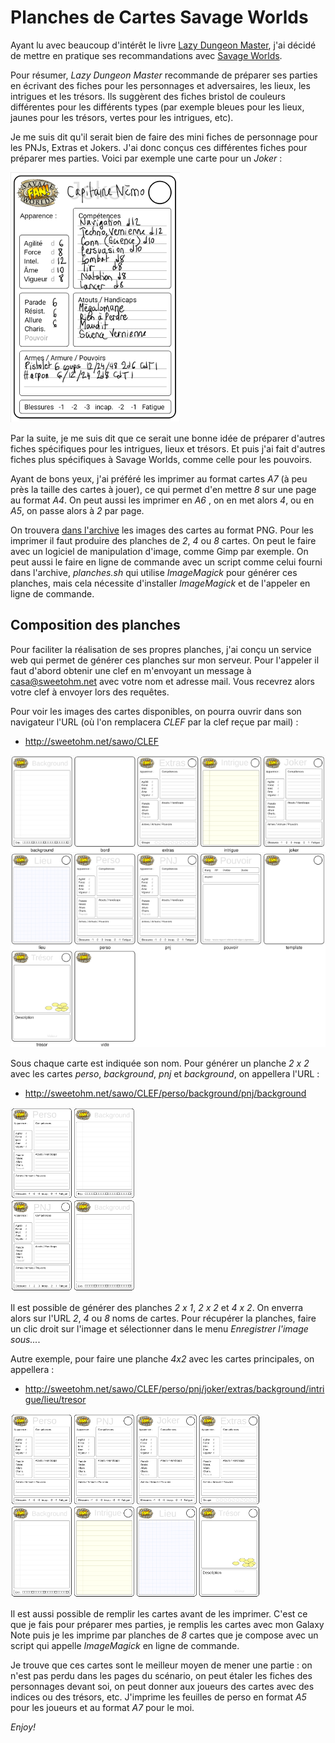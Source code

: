 # Planches de Cartes Savage Worlds

Ayant lu avec beaucoup d'intérêt le livre [Lazy Dungeon Master](http://slyflourish.com/lazydm/), j'ai décidé de mettre en pratique ses recommandations avec [Savage Worlds](https://www.black-book-editions.fr/catalogue.php?id=58).

Pour résumer, *Lazy Dungeon Master* recommande de préparer ses parties en écrivant des fiches pour les personnages et adversaires, les lieux, les intrigues et les trésors. Ils suggèrent des fiches bristol de couleurs différentes pour les différents types (par exemple bleues pour les lieux, jaunes pour les trésors, vertes pour les intrigues, etc).

Je me suis dit qu'il serait bien de faire des mini fiches de personnage pour les PNJs, Extras et Jokers. J'ai donc conçus ces différentes fiches pour préparer mes parties. Voici par exemple une carte pour un *Joker* :

![](nemo.png)

Par la suite, je me suis dit que ce serait une bonne idée de préparer d'autres fiches spécifiques pour les intrigues, lieux et trésors. Et puis j'ai fait d'autres fiches plus spécifiques à Savage Worlds, comme celle pour les pouvoirs.

Ayant de bons yeux, j'ai préféré les imprimer au format cartes *A7* (à peu près la taille des cartes à jouer), ce qui permet d'en mettre *8* sur une page au format *A4*. On peut aussi les imprimer en *A6* , on en met alors *4*, ou en *A5*, on passe alors à *2* par page.

On trouvera [dans l'archive](http://sweetohm.net/public/sawo-cards.zip) les images des cartes au format PNG. Pour les imprimer il faut produire des planches de *2*, *4* ou *8* cartes. On peut le faire avec un logiciel de manipulation d'image, comme Gimp par exemple. On peut aussi le faire en ligne de commande avec un script comme celui fourni dans l'archive, *planches.sh* qui utilise *ImageMagick* pour générer ces planches, mais cela nécessite d'installer *ImageMagick* et de l'appeler en ligne de commande.

## Composition des planches

Pour faciliter la réalisation de ses propres planches, j'ai conçu un service web qui permet de générer ces planches sur mon serveur. Pour l'appeler il faut d'abord obtenir une clef en m'envoyant un message à <casa@sweetohm.net> avec votre nom et adresse mail. Vous recevrez alors votre clef à envoyer lors des requêtes.

Pour voir les images des cartes disponibles, on pourra ouvrir dans son navigateur l'URL (où l'on remplacera *CLEF* par la clef reçue par mail) :

- <http://sweetohm.net/sawo/CLEF>

![](cartes.png)

Sous chaque carte est indiquée son nom. Pour générer un planche *2 x 2* avec les cartes *perso*, *background*, *pnj* et *background*, on appellera l'URL :

- <http://sweetohm.net/sawo/CLEF/perso/background/pnj/background>

![](planche-2x2.png)

Il est possible de générer des planches *2 x 1*, *2 x 2* et *4 x 2*. On enverra alors sur l'URL *2*, *4* ou *8* noms de cartes. Pour récupérer la planches, faire un clic droit sur l'image et sélectionner dans le menu *Enregistrer l'image sous...*.

Autre exemple, pour faire une planche *4x2* avec les cartes principales, on appellera :

- <http://sweetohm.net/sawo/CLEF/perso/pnj/joker/extras/background/intrigue/lieu/tresor>

![](planche-4x2.png)

Il est aussi possible de remplir les cartes avant de les imprimer. C'est ce que je fais pour préparer mes parties, je remplis les cartes avec mon Galaxy Note puis je les imprime par planches de *8* cartes que je compose avec un script qui appelle *ImageMagick* en ligne de commande.

Je trouve que ces cartes sont le meilleur moyen de mener une partie : on n'est pas perdu dans les pages du scénario, on peut étaler les fiches des personnages devant soi, on peut donner aux joueurs des cartes avec des indices ou des trésors, etc. J'imprime les feuilles de perso en format *A5* pour les joueurs et au format *A7* pour le moi.

*Enjoy!*
